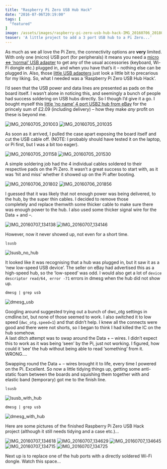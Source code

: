 ```yaml
---
title: "Raspberry Pi Zero USB Hub Hack"
date: "2016-07-06T20:19:00"
tags: [
  "featured"
]
image: /assets/images/raspberry-pi-zero-usb-hub-hack-IMG_20160706_201802_thumb.jpg
teaser: 'A little project to add a 3 port USB hub to a Pi Zero...'
---
```

As much as we all love the Pi Zero, the connectivity options are **very** limited. With only one (micro) USB port (for peripherals) it means you need a [micro <=> ‘normal’ USB adapter](http://amzn.to/29kp6Y7) to get any of the usual accessories (keyboard, Wi-Fi dongle etc.) plugged in, and when you have that’s it – nothing else can be plugged in. Also, those [little USB adapters](http://amzn.to/29kp6Y7) just look a little bit to precarious for my liking. So, what I needed was a ‘Raspberry Pi Zero USB Hub Hack’.

I’d seen that the USB power and data lines are presented as pads on the board itself. I wasn’t alone in noticing this, and seemingly a bunch of people had success soldering on USB hubs directly. So I though I’d give it a go. I bought myself this [little ‘no name’ 4 port USB2 hub from eBay](http://www.ebay.co.uk/itm/390567004512) for the princely sum of £2.09 (including delivery) – how they make *any* profit on these is beyond me.

![IMG_20160705_201003](/assets/images/raspberry-pi-zero-usb-hub-hack-IMG_20160705_201003_thumb.jpg)
![IMG_20160705_201035](/assets/images/raspberry-pi-zero-usb-hub-hack-IMG_20160705_201035_thumb.jpg)

As soon as it arrived, I pulled the case apart exposing the board itself and cut the USB cable off. (NOTE: I probably should have tested it on the laptop, or Pi first, but I was a bit too eager).

![IMG_20160705_201158](/assets/images/raspberry-pi-zero-usb-hub-hack-IMG_20160705_201158_thumb.jpg)
![IMG_20160705_201530](/assets/images/raspberry-pi-zero-usb-hub-hack-IMG_20160705_201530_thumb.jpg)

A simple soldering job had the 4 individual cables soldered to their respective pads on the Pi Zero. It wasn’t a great success to start with, as it was ‘hit and miss’ whether it showed up on the Pi after booting.

![IMG_20160706_201802](/assets/images/raspberry-pi-zero-usb-hub-hack-IMG_20160706_201802_thumb.jpg)
![IMG_20160706_201856](/assets/images/raspberry-pi-zero-usb-hub-hack-IMG_20160706_201856_thumb.jpg)

I guessed that it was likely that not enough power was being delivered, to the hub, by the super thin cables. I decided to remove those completely and replace themwith some thicker cable to make sure there was enough power to the hub. I also used some thicker signal wire for the Data + and –.

![IMG_20160707_134138](/assets/images/raspberry-pi-zero-usb-hub-hack-IMG_20160707_134138_thumb.jpg)
![IMG_20160707_134146](/assets/images/raspberry-pi-zero-usb-hub-hack-IMG_20160707_134146_thumb.jpg)

However, now it never showed up, not even for a short time.

`lsusb`

![lsusb_no_hub](/assets/images/raspberry-pi-zero-usb-hub-hack-lsusb_no_hub_thumb.png)

It looked like it was recognising that a hub was plugged in, but it saw it as a ‘new low-speed USB device’. The seller on eBay had advertised this as a high-speed hub, so the ‘low-speed’ was odd. I would also get a lot of `device descriptor read/64, error -71` errors in dmesg when the hub did not show up.

`dmesg | grep usb`

![dmesg_usb](/assets/images/raspberry-pi-zero-usb-hub-hack-dmesg_usb_thumb.png)

Googling around suggested trying out a bunch of dwc_otg settings in cmdline.txt, but none of those seemed to work. I also switched it to low speed (`dwc_otg.speed=1`) and that didn’t help. I knew all the connects were good and there were not shorts, so I began to think I had killed the IC on the hub somehow.  
A last ditch attempt was to swap around the Data + – wires. I didn’t expect this to work as it was being ‘seen’ by the Pi, just not working. I figured, how could it ‘see’ the hub without being able to read ‘something’ from it. WRONG….

Swapping round the Data + – wires brought it to life, every time I powered on the Pi. Excellent. So now a little tidying things up, getting some anti-static foam between the boards and squishing them together with and elastic band (temporary) got me to the finish line.

`lsusb`

![lsusb_with_hub](/assets/images/raspberry-pi-zero-usb-hub-hack-lsusb_with_hub_thumb.png)

`dmesg | grep usb`

![dmesg_with_hub](/assets/images/raspberry-pi-zero-usb-hub-hack-dmesg_with_hub_thumb.png)

Here are some pictures of the finished Raspberry Pi Zero USB Hack project (although it still needs tidying and a case etc.)…

![IMG_20160707_134618](/assets/images/raspberry-pi-zero-usb-hub-hack-IMG_20160707_134618_thumb.jpg)
![IMG_20160707_134629](/assets/images/raspberry-pi-zero-usb-hub-hack-IMG_20160707_134629_thumb.jpg)
![IMG_20160707_134645](/assets/images/raspberry-pi-zero-usb-hub-hack-IMG_20160707_134645_thumb.jpg)
![IMG_20160707_134715](/assets/images/raspberry-pi-zero-usb-hub-hack-IMG_20160707_134715_thumb.jpg)
![IMG_20160707_134725](/assets/images/raspberry-pi-zero-usb-hub-hack-IMG_20160707_134725_thumb.jpg)

Next up is to replace one of the hub ports with a directly soldered Wi-Fi dongle. Watch this space…
